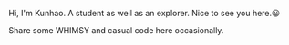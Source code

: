 Hi, I'm Kunhao. A student as well as an explorer.
Nice to see you here.😀

Share some WHIMSY and casual code here occasionally.
